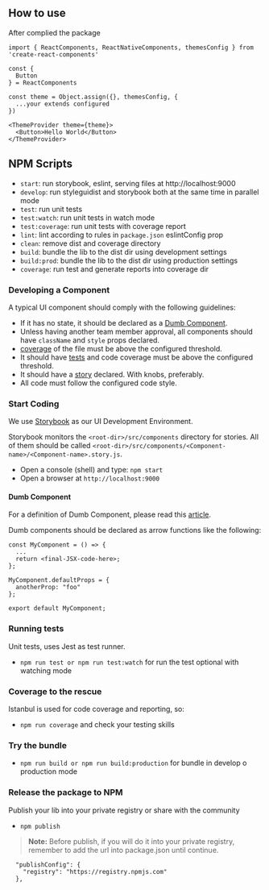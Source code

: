 ## How to use

After complied the package
```
import { ReactComponents, ReactNativeComponents, themesConfig } from 'create-react-components'

const {
  Button
} = ReactComponents

const theme = Object.assign({}, themesConfig, {
  ...your extends configured  
})

<ThemeProvider theme={theme}>
  <Button>Hello World</Button>
</ThemeProvider>
```

## NPM Scripts
* `start`: run storybook, eslint, serving files at http://localhost:9000
* `develop`: run styleguidist and storybook both at the same time in parallel mode
* `test`: run unit tests
* `test:watch`: run unit tests in watch mode
* `test:coverage`: run unit tests with coverage report
* `lint`: lint according to rules in `package.json` eslintConfig prop
* `clean`: remove dist and coverage directory
* `build`: bundle the lib to the dist dir using development settings
* `build:prod`: bundle the lib to the dist dir using production settings
* `coverage`: run test and generate reports into coverage dir

### Developing a Component
A typical UI component should comply with the following guidelines:

* If it has no state, it should be declared as a [Dumb Component](#dumb-component).
* Unless having another team member approval, all components should have `className` and `style` props declared.
* [coverage](#coverage-to-the-rescue) of the file must be above the configured threshold.
* It should have [tests](#running-tests) and code coverage must be above the configured threshold.
* It should have a [story](#start-coding) declared. With knobs, preferably.
* All code must follow the configured code style.

### Start Coding
We use [Storybook](https://storybook.js.org/) as our UI Development Environment.

Storybook monitors the `<root-dir>/src/components` directory for stories. All of them should be
called `<root-dir>/src/components/<Component-name>/<Component-name>.story.js`.

* Open a console (shell) and type: ```npm start```
* Open a browser at `http://localhost:9000`

#### Dumb Component

For a definition of Dumb Component, please read this [article](https://jaketrent.com/post/smart-dumb-components-react).

Dumb components should be declared as arrow functions like the following:

```
const MyComponent = () => {
  ...
  return <final-JSX-code-here>;
};

MyComponent.defaultProps = {
  anotherProp: "foo"
};

export default MyComponent;
```

### Running tests
Unit tests, uses Jest as test runner.
* `npm run test or npm run test:watch` for run the test optional with watching mode


### Coverage to the rescue
Istanbul is used for code coverage and reporting, so:
* `npm run coverage` and check your testing skills


### Try the bundle
* `npm run build or npm run build:production` for bundle in develop o production mode


### Release the package to NPM
Publish your lib into your private registry or share with the community
* `npm publish`

>**Note:** Before publish, if you will do it into your private registry, remember to add the url into package.json until continue.
```
  "publishConfig": {
    "registry": "https://registry.npmjs.com"
  },
```
